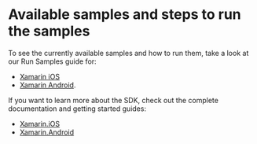 # Available samples and steps to run the samples

To see the currently available samples and how to run them, take a look at our Run Samples guide for:
  - [Xamarin iOS](https://docs.scandit.com/data-capture-sdk/xamarin.ios/samples/run-samples.html)
  - [Xamarin Android](https://docs.scandit.com/data-capture-sdk/xamarin.android/samples/run-samples.html).

If you want to learn more about the SDK, check out the complete documentation and getting started guides:
  - [Xamarin.iOS](https://docs.scandit.com/data-capture-sdk/xamarin.ios/)
  - [Xamarin.Android](https://docs.scandit.com/data-capture-sdk/xamarin.android/)
